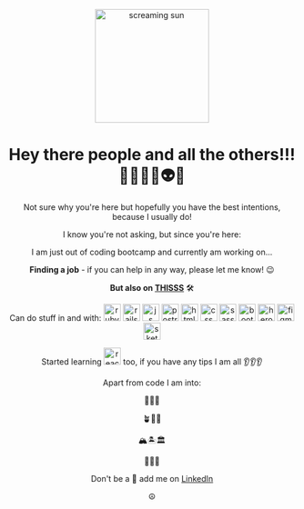   
<p align="center"> <img src='https://user-images.githubusercontent.com/29962880/158429322-371f3989-892f-4636-8365-78ac5bd4082a.gif' alt='screaming sun' width="200" height="200"> </p>

<h1 align="center">  Hey there people and all the others!!! 🐶🐱🐹🐻👽🤖 </h1>

<div align="center">
  Not sure why you're here but hopefully you have the best intentions, because I usually do!


  <p> I know you're not asking, but since you're here: </p>

  I am just out of coding bootcamp and currently am working on...

  **Finding a job** - if you can help in any way, please let me know! 😉

  **But also on [THISSS](https://github.com/alexibee/wheelp "Wheelp")** 🛠 

  Can do stuff in and with:
  <img src='https://user-images.githubusercontent.com/29962880/158440611-94e6dffd-d964-4331-a899-433ea4e8457a.svg' alt='ruby' width="30" height="30">
  <img src='https://user-images.githubusercontent.com/29962880/158440596-414aa9ac-b05c-4be8-9226-2d172a030ae7.svg' alt='rails' width="30" height="30">
  <img src='https://user-images.githubusercontent.com/29962880/158440609-4286eea2-fd65-4c15-ab73-5175e58d695e.svg' alt='js' width="30" height="30">
  <img src='https://user-images.githubusercontent.com/29962880/158440598-569c12c4-4707-4753-ac1f-c7a6219f11dc.svg' alt='postresql' width="30" height="30">
  <img src='https://user-images.githubusercontent.com/29962880/158440599-a0f9f61f-0810-4300-9f09-c2d3e9383ffa.svg' alt='html' width="30" height="30">
  <img src='https://user-images.githubusercontent.com/29962880/158440600-e3ad5e2f-2c47-45a8-bf2c-edb83d16b318.svg' alt='css' width="30" height="30">
  <img src='https://user-images.githubusercontent.com/29962880/158440603-29981004-5f66-4d53-8128-243fa0216a2e.svg' alt='sass' width="30" height="30">
  <img src='https://user-images.githubusercontent.com/29962880/158440604-ab79e3b0-15f5-4bc9-bc0b-b5e1d1d402c4.svg' alt='bootstrap' width="30" height="30">
  <img src='https://user-images.githubusercontent.com/29962880/158440597-affbb50d-320b-4c9f-8641-6d70c7c2df08.svg' alt='heroku' width="30" height="30">
  <img src='https://user-images.githubusercontent.com/29962880/158440593-0fc0deb6-5073-4ea9-910e-118c961cd8af.svg' alt='figma' width="30" height="30"> <img src='https://user-images.githubusercontent.com/29962880/158440594-2d9725c7-1b31-4d70-a8a9-6b89c371919b.svg' alt='sketch' width="30" height="30">

  Started learning <img src='https://user-images.githubusercontent.com/29962880/158440607-3337dc91-c8df-4227-a167-611e185ccba6.svg' alt='react' width="30" height="30"> too, if you have any tips I am all 👂👂👂

  Apart from code I am into:
  <p> 🎼🎸🥁 </p>
  <p> 🪴🌿🍃 </p>
  <p> 🏔🏝🏛 </p>
  <p> 🧩🧩🧩 </p>
  
  Don't be a 👻 add me on [LinkedIn](https://www.linkedin.com/in/aleksejs-brehovs-21177787 "LinkedIn profile") 

  ☮️
 </div>
